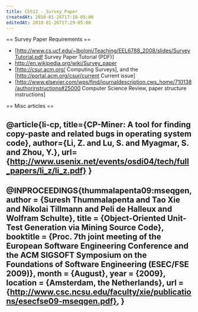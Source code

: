 ```yaml
---
title: CS512_-_Survey_Paper
createdAt: 2010-01-26T17:18-05:00
editedAt: 2010-01-26T17:29-05:00
---
```


== Survey Paper Requirements ==

* [http://www.cs.ucf.edu/~lboloni/Teaching/EEL6788_2008/slides/SurveyTutorial.pdf Survey Paper Tutorial (PDF)]
* http://en.wikipedia.org/wiki/Survey_paper
* [http://csur.acm.org/ Computing Surveys], and the [http://portal.acm.org/csur/current Current issue]
* [http://www.elsevier.com/wps/find/journaldescription.cws_home/710138/authorinstructions#25000 Computer Science Review, paper structure instructions]

== Misc articles ==

@article{li-cp,
  title={CP-Miner: A tool for finding copy-paste and related bugs in operating system code},
  author={Li, Z. and Lu, S. and Myagmar, S. and Zhou, Y.},
  url={http://www.usenix.net/events/osdi04/tech/full_papers/li_z/li_z.pdf}
}
----
@INPROCEEDINGS{thummalapenta09:mseqgen,
    author = {Suresh Thummalapenta and Tao Xie and Nikolai Tillmann and Peli de Halleux and Wolfram Schulte},
    title = {Object-Oriented Unit-Test Generation via Mining Source Code},
    booktitle = {Proc. 7th joint meeting of the European Software Engineering Conference and the ACM SIGSOFT Symposium on the Foundations of Software Engineering (ESEC/FSE 2009)},
    month = {August},
    year = {2009}, 
    location = {Amsterdam, the Netherlands},
    url = {http://www.csc.ncsu.edu/faculty/xie/publications/esecfse09-mseqgen.pdf},
}
----

